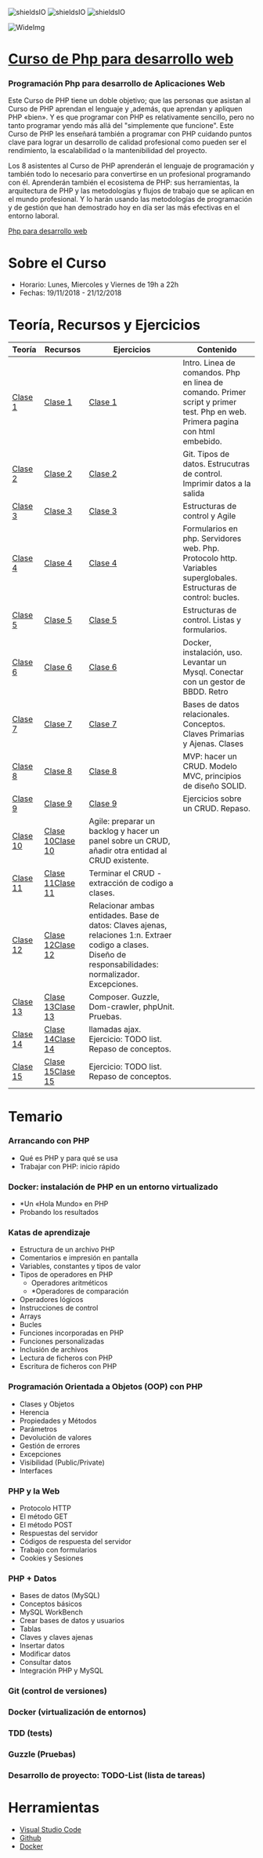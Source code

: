 ![shieldsIO](https://img.shields.io/github/issues/Fictizia/Curso-JS-para-desarrolladores-web_ed10.svg)
![shieldsIO](https://img.shields.io/github/forks/Fictizia/Curso-JS-para-desarrolladores-web_ed10.svg)
![shieldsIO](https://img.shields.io/github/stars/Fictizia/Curso-JS-para-desarrolladores-web_ed10.svg)

![WideImg](http://fictizia.com/img/github/Fictizia-plan-estudios-github.jpg)

# [Curso de Php para desarrollo web](https://fictizia.com/formacion/curso-php)
### Programación Php para desarrollo de Aplicaciones Web

Este Curso de PHP tiene un doble objetivo; que las personas que asistan al Curso de PHP aprendan el lenguaje y ,además, que aprendan y apliquen PHP «bien». Y es que programar con PHP es relativamente sencillo, pero no tanto programar yendo más allá del "simplemente que funcione". Este Curso de PHP les enseñará también a programar con PHP cuidando puntos clave para lograr un desarrollo de calidad profesional como pueden ser el rendimiento, la escalabilidad o la mantenibilidad del proyecto.

Los 8 asistentes al Curso de PHP aprenderán el lenguaje de programación y también todo lo necesario para convertirse en un profesional programando con él. Aprenderán también el ecosistema de PHP: sus herramientas, la arquitectura de PHP y las metodologías y flujos de trabajo que se aplican en el mundo profesional. Y lo harán usando las metodologías de programación y de gestión que han demostrado hoy en día ser las más efectivas en el entorno laboral.

[Php para desarrollo web](http://fictizia.com/formacion/curso_php)

Sobre el Curso
=================
* Horario: Lunes, Miercoles y Viernes de 19h a 22h
* Fechas: 19/11/2018 - 21/12/2018

Teoría, Recursos y Ejercicios
=================
Teoría | Recursos | Ejercicios | Contenido
------------ | ------------- | ------------- | -------------
[Clase 1](teoria/Clase1.md) | [Clase 1](recursos/Clase1.md) | [Clase 1](ejercicios/Clase1) | Intro. Linea de comandos. Php en linea de comando. Primer script y primer test. Php en web. Primera pagina con html embebido. 
[Clase 2](teoria/Clase2.md) | [Clase 2](recursos/Clase2.md) | [Clase 2](ejercicios/Clase2) |  Git. Tipos de datos. Estrucutras de control. Imprimir datos a la salida
[Clase 3](teoria/Clase3.md) | [Clase 3](recursos/Clase3.md) | [Clase 3](ejercicios/Clase3) |  Estructuras de control y Agile
[Clase 4](teoria/Clase4.md) | [Clase 4](recursos/Clase4.md) | [Clase 4](ejercicios/Clase4) | Formularios en php. Servidores web. Php. Protocolo http. Variables superglobales. Estructuras de control: bucles.
[Clase 5](teoria/Clase5.md) | [Clase 5](recursos/Clase5.md) | [Clase 5](ejercicios/Clase5) | Estructuras de control. Listas y formularios.
[Clase 6](teoria/Clase6.md) | [Clase 6](recursos/Clase6.md) | [Clase 6](ejercicios/Clase6) |Docker, instalación, uso. Levantar un Mysql. Conectar con un gestor de BBDD. Retro   
[Clase 7](teoria/Clase7.md) | [Clase 7](recursos/Clase7.md) | [Clase 7](ejercicios/Clase7) | Bases de datos relacionales. Conceptos. Claves Primarias y Ajenas. Clases  
[Clase 8](teoria/Clase8.md) | [Clase 8](recursos/Clase8.md) |[Clase 8](ejercicios/Clase8) | MVP: hacer un CRUD. Modelo MVC, principios de diseño SOLID.
[Clase 9](teoria/Clase9.md) | [Clase 9](recursos/Clase9.md) |[Clase 9](ejercicios/Clase9) | Ejercicios sobre un CRUD. Repaso.
[Clase 10](teoria/Clase10.md) | [Clase 10](recursos/Clase10.md)[Clase 10](ejercicios/Clase10) | Agile: preparar un backlog y hacer un panel sobre un CRUD, añadir otra entidad al CRUD existente. 
[Clase 11](teoria/Clase11.md) | [Clase 11](recursos/Clase11.md)[Clase 11](ejercicios/Clase11) | Terminar el CRUD - extracción de codigo a clases.
[Clase 12](teoria/Clase12.md) | [Clase 12](recursos/Clase12.md)[Clase 12](ejercicios/Clase12) | Relacionar ambas entidades. Base de datos: Claves ajenas, relaciones 1:n. Extraer codigo a clases. Diseño de responsabilidades: normalizador. Excepciones. 
[Clase 13](teoria/Clase13.md) | [Clase 13](recursos/Clase13.md)[Clase 13](ejercicios/Clase13) | Composer. Guzzle, Dom-crawler, phpUnit. Pruebas.  
[Clase 14](teoria/Clase14.md) | [Clase 14](recursos/Clase14.md)[Clase 14](ejercicios/Clase14) | llamadas ajax. Ejercicio: TODO list. Repaso de conceptos.
[Clase 15](teoria/Clase15.md) | [Clase 15](recursos/Clase15.md)[Clase 15](ejercicios/Clase15) | Ejercicio: TODO list. Repaso de conceptos.

Temario
=================

### Arrancando con PHP ###
* Qué es PHP y para qué se usa
* Trabajar con PHP: inicio rápido

### Docker: instalación de PHP en un entorno virtualizado
* *Un «Hola Mundo» en PHP
* Probando los resultados

### Katas de aprendizaje
* Estructura de un archivo PHP
* Comentarios e impresión en pantalla
* Variables, constantes y tipos de valor
* Tipos de operadores en PHP
    * Operadores aritméticos
    * *Operadores de comparación
* Operadores lógicos
* Instrucciones de control
* Arrays
* Bucles
* Funciones incorporadas en PHP
* Funciones personalizadas
* Inclusión de archivos
* Lectura de ficheros con PHP
* Escritura de ficheros con PHP
### Programación Orientada a Objetos (OOP) con PHP
* Clases y Objetos
* Herencia
* Propiedades y Métodos
* Parámetros
* Devolución de valores
* Gestión de errores
* Excepciones
* Visibilidad (Public/Private)
* Interfaces
### PHP y la Web
* Protocolo HTTP
* El método GET
* El método POST
* Respuestas del servidor
* Códigos de respuesta del servidor
* Trabajo con formularios
* Cookies y Sesiones
### PHP + Datos
* Bases de datos (MySQL)
* Conceptos básicos
* MySQL WorkBench
* Crear bases de datos y usuarios
* Tablas
* Claves y claves ajenas
* Insertar datos
* Modificar datos
* Consultar datos
* Integración PHP y MySQL
### Git (control de versiones)
### Docker (virtualización de entornos)
### TDD (tests)
### Guzzle (Pruebas)
### Desarrollo de proyecto: TODO-List (lista de tareas)



Herramientas
=================
* [Visual Studio Code](https://code.visualstudio.com/)
* [Github](https://github.com/)
* [Docker](https://www.docker.com/)

